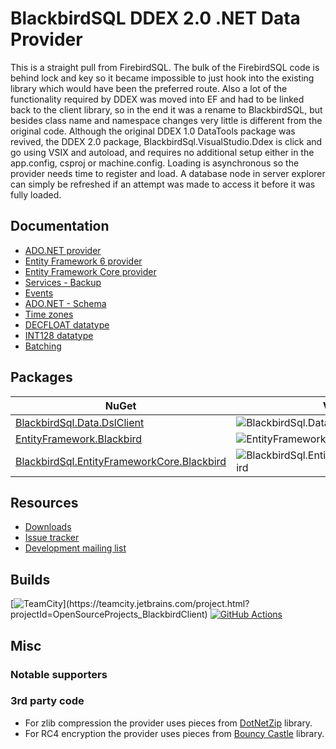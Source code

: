 # BlackbirdSQL DDEX 2.0 .NET Data Provider
This is a straight pull from FirebirdSQL.
The bulk of the FirebirdSQL code is behind lock and key so it became impossible to just hook into
the existing library which would have been the preferred route.
Also a lot of the functionality required by DDEX was moved into EF and had to be linked back to the
client library, so in the end it was a rename to BlackbirdSQL, but besides class name and namespace changes
very little is different from the original code.
Although the original DDEX 1.0 DataTools package was revived, the DDEX 2.0 package, BlackbirdSql.VisualStudio.Ddex
is click and go using VSIX and autoload, and requires no additional setup either in the app.config, csproj 
or machine.config.
Loading is asynchronous so the provider needs time to register and load. A database node in server explorer can
simply be refreshed if an attempt was made to access it before it was fully loaded.

## Documentation

* [ADO.NET provider](docs/ado-net.md)
* [Entity Framework 6 provider](docs/entity-framework-6.md)
* [Entity Framework Core provider](docs/entity-framework-core.md)
* [Services - Backup](docs/services-backup.md)
* [Events](docs/events.md)
* [ADO.NET - Schema](docs/ado-net-schema.md)
* [Time zones](docs/time-zones.md)
* [DECFLOAT datatype](docs/decfloat.md)
* [INT128 datatype](docs/int128.md)
* [Batching](docs/batching.md)

## Packages

| NuGet | Version | Downloads |
|-------|---------|-----------|
| [BlackbirdSql.Data.DslClient](https://www.nuget.org/packages/BlackbirdSql.Data.DslClient) | ![BlackbirdSql.Data.DslClient](https://img.shields.io/nuget/v/BlackbirdSql.Data.DslClient.svg) | ![BlackbirdSql.Data.DslClient](https://img.shields.io/nuget/dt/BlackbirdSql.Data.DslClient.svg) |
| [EntityFramework.Blackbird](https://www.nuget.org/packages/EntityFramework.Blackbird) | ![EntityFramework.Blackbird](https://img.shields.io/nuget/v/EntityFramework.Blackbird.svg) | ![EntityFramework.Blackbird](https://img.shields.io/nuget/dt/EntityFramework.Blackbird.svg) |
| [BlackbirdSql.EntityFrameworkCore.Blackbird](https://www.nuget.org/packages/BlackbirdSql.EntityFrameworkCore.Blackbird) | ![BlackbirdSql.EntityFrameworkCore.Blackbird](https://img.shields.io/nuget/v/BlackbirdSql.EntityFrameworkCore.Blackbird.svg) | ![BlackbirdSql.EntityFrameworkCore.Blackbird](https://img.shields.io/nuget/dt/BlackbirdSql.EntityFrameworkCore.Blackbird.svg) |

## Resources

* [Downloads](https://github.com/BlackbirdSQL/NETProvider/releases)
* [Issue tracker](https://github.com/BlackbirdSQL/NETProvider/issues)
* [Development mailing list](https://groups.google.com/forum/#!forum/blackbird-net-provider)

## Builds

[![TeamCity](https://teamcity.jetbrains.com/app/rest/builds/buildType:(id:OpenSourceProjects_BlackbirdClient_CiBuild)/statusIcon.svg)](https://teamcity.jetbrains.com/project.html?projectId=OpenSourceProjects_BlackbirdClient)
[![GitHub Actions](https://github.com/BlackbirdSQL/NETProvider/workflows/CI/badge.svg)](https://github.com/BlackbirdSQL/NETProvider/actions)

## Misc

### Notable supporters


### 3rd party code

* For zlib compression the provider uses pieces from [DotNetZip](http://dotnetzip.codeplex.com/) library.
* For RC4 encryption the provider uses pieces from [Bouncy Castle](https://www.bouncycastle.org/csharp/index.html) library.
